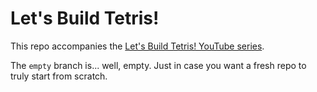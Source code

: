# Let's Build Tetris!

This repo accompanies the [Let's Build Tetris! YouTube series](https://www.youtube.com/playlist?list=PLfJ9SccGPvnWzW1qm2sGTG3O0SIwIIbhq).

The `empty` branch is... well, empty. Just in case you want a fresh repo to
truly start from scratch.
